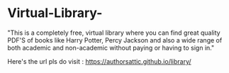 # Virtual-Library-
"This is a completely free, virtual library where you can find great quality PDF'S of books like Harry Potter, Percy Jackson and also a wide range of both academic and non-academic without paying or having to sign in."

Here's the url pls do visit :
https://authorsattic.github.io/library/
